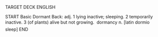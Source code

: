 TARGET DECK
ENGLISH

START
Basic
Dormant
Back: adj. 1 lying inactive; sleeping. 2 temporarily inactive. 3 (of plants) alive but not growing.  dormancy n. [latin dormio sleep]
END
